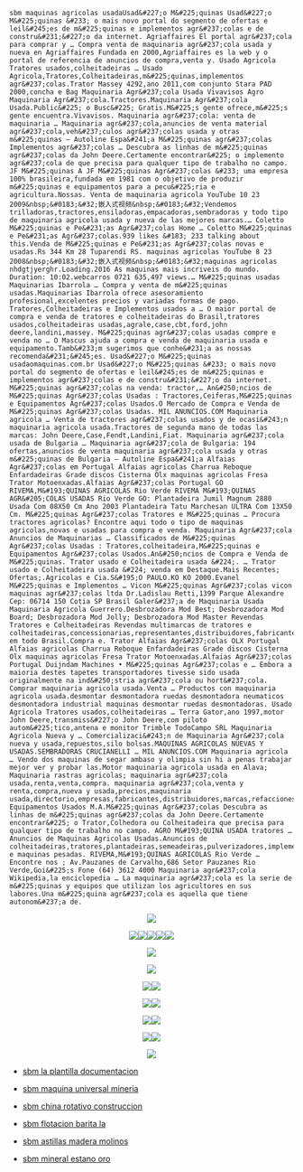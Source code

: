 
```
sbm maquinas agricolas usadaUsad&#227;o M&#225;quinas Usad&#227;o M&#225;quinas &#233; o mais novo portal do segmento de ofertas e leil&#245;es de m&#225;quinas e implementos agr&#237;colas e de constru&#231;&#227;o da internet. Agriaffaires El portal agr&#237;cola para comprar y … Compra venta de maquinaria agr&#237;cola usada y nueva en Agriaffaires Fundada en 2000,Agriaffaires es la web y o portal de referencia de anuncios de compra,venta y. Usado Agricola Tratores usados,colheitadeiras … Usado Agricola,Tratores,Colheitadeiras,m&#225;quinas,implementos agr&#237;colas.Trator Massey 4292,ano 2011,com conjunto Stara PAD 2000,concha e Bag Maquinaria Agr&#237;cola Usada Vivavisos Agro Maquinaria Agr&#237;cola.Tractores.Maquinaria Agr&#237;cola Usada.Public&#225; o Busc&#225; Gratis.M&#225;s gente ofrece,m&#225;s gente encuentra.Vivavisos. Maquinaria agr&#237;cola: venta de maquinaria … Maquinaria agr&#237;cola,anuncios de venta material agr&#237;cola,veh&#237;culos agr&#237;colas usada y otras m&#225;quinas — Autoline Espa&#241;a M&#225;quinas agr&#237;colas Implementos agr&#237;colas … Descubra as linhas de m&#225;quinas agr&#237;colas da John Deere.Certamente encontrar&#225; o implemento agr&#237;cola de que precisa para qualquer tipo de trabalho no campo. JF M&#225;quinas A JF M&#225;quinas Agr&#237;colas &#233; uma empresa 100% brasileira,fundada em 1981 com o objetivo de produzir m&#225;quinas e equipamentos para a pecu&#225;ria e agricultura.Nossas. Venta de maquinaria agricola YouTube 10 23 2009&nbsp;&#0183;&#32;嵌入式视频&nbsp;&#0183;&#32;Vendemos trilladoras,tractores,ensiladoras,empacadoras,sembradoras y todo tipo de maquinaria agricola usada y nueva de las mejores marcas.… Coletto M&#225;quinas e Pe&#231;as Agr&#237;colas Home … Coletto M&#225;quinas e Pe&#231;as Agr&#237;colas.939 likes &#183; 233 talking about this.Venda de M&#225;quinas e Pe&#231;as Agr&#237;colas novas e usadas.Rs 344 Km 28 Tuparendi RS. maquinas agricolas YouTube 8 23 2008&nbsp;&#0183;&#32;嵌入式视频&nbsp;&#0183;&#32;maquinas agricolas nhdgtjyerghr.Loading.2016 As maquinas mais incriveis do mundo. Duration: 10:02.webcarros 0721 635,497 views.… M&#225;quinas usadas Maquinarias Ibarrola … Compra y venta de m&#225;quinas usadas.Maquinarias Ibarrola ofrece asesoramiento profesional,excelentes precios y variadas formas de pago. Tratores,Colheitadeiras e Implementos usados a … O maior portal de compra e venda de tratores e colheitadeiras do Brasil,tratores usados,colheitadeiras usadas,agrale,case,cbt,ford,john deere,landini,massey. M&#225;quinas agr&#237;colas usadas compre e venda no … O Mascus ajuda a compra e venda de maquinaria usada e equipamento.Tamb&#233;m sugerimos que conhe&#231;a as nossas recomenda&#231;&#245;es. Usad&#227;o M&#225;quinas usadaomaquinas.com.br Usad&#227;o M&#225;quinas &#233; o mais novo portal do segmento de ofertas e leil&#245;es de m&#225;quinas e implementos agr&#237;colas e de constru&#231;&#227;o da internet. M&#225;quinas agr&#237;colas na venda: tractor,… An&#250;ncios de M&#225;quinas Agr&#237;colas Usadas : Tractores,Ceiferas,M&#225;quinas e Equipamentos Agr&#237;colas Usados.O Mercado de Compra e Venda de M&#225;quinas Agr&#237;colas Usadas. MIL ANUNCIOS.COM Maquinaria agricola … Venta de tractores agr&#237;colas usados y de ocasi&#243;n maquinaria agricola usada.Tractores de segunda mano de todas las marcas: John Deere,Case,Fendt,Landini,Fiat. Maquinaria agr&#237;cola usada de Bulgaria … Maquinaria agr&#237;cola de Bulgaria: 194 ofertas,anuncios de venta maquinaria agr&#237;cola usada y otras m&#225;quinas de Bulgaria — Autoline Espa&#241;a Alfaias Agr&#237;colas em Portugal Alfaias agricolas Charrua Reboque Enfardadeiras Grade discos Cisterna Olx maquinas agricolas Fresa Trator Motoenxadas.Alfaias Agr&#237;colas Portugal GO RIVEMA,M&#193;QUINAS AGRICOLAS Rio Verde RIVEMA M&#193;QUINAS AGR&#205;COLAS USADAS Rio Verde GO: Plantadeira Jumil Magnum 2880 Usada Com 08X50 Cm Ano 2003 Plantadeira Tatu Marchesan ULTRA Com 13X50 Cm. M&#225;quinas Agr&#237;colas Tratores e M&#225;quinas … Procura tractores agricolas? Encontre aqui todo o tipo de maquinas agricolas,novas e usadas para compra e venda. Maquinaria Agr&#237;cola Anuncios de Maquinarias … Classificados de M&#225;quinas Agr&#237;colas Usadas : Tratores,colheitadeira,M&#225;quinas e Equipamentos Agr&#237;colas Usados.An&#250;ncios de Compra e Venda de M&#225;quinas. Trator usado e Colheitadeira usada &#224;. … Trator usado e Colheitadeira usada &#224; venda em Destaque.Mais Recentes; Ofertas;.Agricolas e Cia.S&#195;O PAULO.KO KO 2000.Evanel M&#225;quinas e Implementos … Vicon M&#225;quinas Agr&#237;colas vicon maquinas agr&#237;colas ltda Dr.Ladislau Retti,1399 Parque Alexandre Cep: 06714 150 Cotia SP Brasil Galer&#237;a de Maquinaria Usada Maquinaria Agricola Guerrero.Desbrozadora Mod Best; Desbrozadora Mod Board; Desbrozadora Mod Jolly; Desbrozadora Mod Master Revendas Tratores e Colheitadeiras Revendas multimarcas de tratores e colheitadeiras,concessionarias,representantes,distribuidores,fabricantes,industrias,lojas,garagens em todo Brasil.Compra e. Trator Alfaias Agr&#237;colas OLX Portugal Alfaias agricolas Charrua Reboque Enfardadeiras Grade discos Cisterna Olx maquinas agricolas Fresa Trator Motoenxadas.Alfaias Agr&#237;colas Portugal Duijndam Machines • M&#225;quinas Agr&#237;colas e … Embora a maioria destes tapetes transportadores tivesse sido usada originalmente na ind&#250;stria agr&#237;cola ou hort&#237;cola. Comprar maquinaria agricola usada.Venta … Productos con maquinaria agricola usada.desmontar desmontadora ruedas desmontadora neumaticos desmontadora industrial maquinas desmontar ruedas desmontadoras. Usado Agricola Tratores usados,colheitadeiras … Terra Gator,ano 1997,motor John Deere,transmiss&#227;o John Deere,com piloto autom&#225;tico,antena e monitor Trimble TodoCampo SRL Maquinaria Agricola Nueva y … Comercializaci&#243;n de Maquinaria Agr&#237;cola nueva y usada,repuestos,silo bolsas.MAQUINAS AGRICOLAS NUEVAS Y USADAS.SEMBRADORAS CRUCIANELLI … MIL ANUNCIOS.COM Maquinaria agricola … Vendo dos maquinas de segar ambaso y olimpia sin hi a penas trabajar mejor ver y probar las.Motor maquinaria agricola usada en Alava; Maquinaria rastras agricolas; maquinaria agr&#237;cola usada,renta,venta,compra. maquinaria agr&#237;cola,venta y renta,compra,nueva y usada,precios,maquinaria usada,directorio,empresas,fabricantes,distribuidores,marcas,refacciones. Equipamentos Usados M.A.M&#225;quinas Agr&#237;colas Descubra as linhas de m&#225;quinas agr&#237;colas da John Deere.Certamente encontrar&#225; o Trator,Colhedora ou Colheitadeira que precisa para qualquer tipo de trabalho no campo. AGRO M&#193;QUINA USADA tratores … Anuncios de Maquinas Agricolas Usadas.Anuncios de colheitadeiras,tratores,plantadeiras,semeadeiras,pulverizadores,implementos e maquinas pesadas. RIVEMA,M&#193;QUINAS AGRICOLAS Rio Verde … Encontre nos ; Av.Pauzanes de Carvalho,686 Setor Pauzanes Rio Verde,Goi&#225;s Fone (64) 3612 4000 Maquinaria agr&#237;cola Wikipedia,la enciclopedia … La maquinaria agr&#237;cola es la serie de m&#225;quinas y equipos que utilizan los agricultores en sus labores.Una m&#225;quina agr&#237;cola es aquella que tiene autonom&#237;a de. 
```

<div align="center">

<a href="https://es-crusher.shibang-china.com/github&k=sbm+maquinas+agricolas+usada"><img src="https://static.shibang-china.com/es/crusher/logo.jpg"></a>

<a href="https://es-crusher.shibang-china.com/github&k=sbm+maquinas+agricolas+usada"><img src="https://static.shibang-china.com/es/crusher/index.jpg"></a><a href="https://es-crusher.shibang-china.com/material.htmlgithub&k=sbm+maquinas+agricolas+usada"><img src="https://static.shibang-china.com/es/crusher/material.jpg"></a><a href="https://es-crusher.shibang-china.com/application.htmlgithub&k=sbm+maquinas+agricolas+usada"><img src="https://static.shibang-china.com/es/crusher/application.jpg"></a><a href="https://es-crusher.shibang-china.com/aboutus.htmlgithub&k=sbm+maquinas+agricolas+usada"><img src="https://static.shibang-china.com/es/crusher/aboutus.jpg"></a><a href="https://es-crusher.shibang-china.com/contact.htmlgithub&k=sbm+maquinas+agricolas+usada"><img src="https://static.shibang-china.com/es/crusher/contact.jpg"></a>

<a href="https://es-crusher.shibang-china.com/github&k=sbm+maquinas+agricolas+usada"><img src="https://static.shibang-china.com/es/crusher/banner.jpg"></a>

<a href="https://swt.shibang-china.com/github&k=sbm+maquinas+agricolas+usada"><img src="https://static.shibang-china.com/es/crusher/text.jpg"></a>

<a href="https://swt.shibang-china.com/github&k=sbm+maquinas+agricolas+usada"><img src="https://static.shibang-china.com/es/crusher/chat.jpg"></a><a href="https://es-crusher.shibang-china.com/contact.htmlgithub&k=sbm+maquinas+agricolas+usada"><img src="https://static.shibang-china.com/es/crusher/message.jpg"></a>

<a href="https://es-crusher.shibang-china.com/products/pe.htmlgithub&k=sbm+maquinas+agricolas+usada"><img src="https://static.shibang-china.com/es/crusher/pe.jpg"></a><a href="https://es-crusher.shibang-china.com/products/pf.htmlgithub&k=sbm+maquinas+agricolas+usada"><img src="https://static.shibang-china.com/es/crusher/pf.jpg"></a>

<a href="https://es-crusher.shibang-china.com/products/hpt.htmlgithub&k=sbm+maquinas+agricolas+usada"><img src="https://static.shibang-china.com/es/crusher/hpt.jpg"></a><a href="https://es-crusher.shibang-china.com/products/vsi.htmlgithub&k=sbm+maquinas+agricolas+usada"><img src="https://static.shibang-china.com/es/crusher/vsi.jpg"></a>

<a href="https://es-crusher.shibang-china.com/products/klv.htmlgithub&k=sbm+maquinas+agricolas+usada"><img src="https://static.shibang-china.com/es/crusher/klv.jpg"></a><a href="https://es-crusher.shibang-china.com/products/portable.htmlgithub&k=sbm+maquinas+agricolas+usada"><img src="https://static.shibang-china.com/es/crusher/portable.jpg"></a>

<a href="https://swt.shibang-china.com/github&k=sbm+maquinas+agricolas+usada"><img src="https://static.shibang-china.com/es/crusher/case.jpg"></a>

</div>


* [sbm la plantilla documentacion](sbm%20la%20plantilla%20documentacion.md)

* [sbm maquina universal mineria](sbm%20maquina%20universal%20mineria.md)

* [sbm china rotativo construccion](sbm%20china%20rotativo%20construccion.md)

* [sbm flotacion barita la](sbm%20flotacion%20barita%20la.md)

* [sbm astillas madera molinos](sbm%20astillas%20madera%20molinos.md)

* [sbm mineral estano oro](sbm%20mineral%20estano%20oro.md)